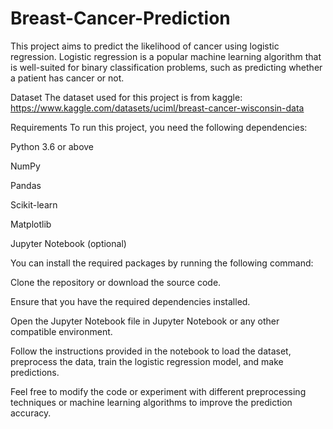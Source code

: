 # Breast-Cancer-Prediction
This project aims to predict the likelihood of cancer using logistic regression. Logistic regression is a popular machine learning algorithm that 
is well-suited for binary classification problems, such as predicting whether a patient has cancer or not.

Dataset
The dataset used for this project is from kaggle:
https://www.kaggle.com/datasets/uciml/breast-cancer-wisconsin-data

Requirements
To run this project, you need the following dependencies:

Python 3.6 or above

NumPy


Pandas


Scikit-learn


Matplotlib


Jupyter Notebook (optional)


You can install the required packages by running the following command:



Clone the repository or download the source code.

Ensure that you have the required dependencies installed.

Open the Jupyter Notebook file in Jupyter Notebook or any other compatible environment.

Follow the instructions provided in the notebook to load the dataset, preprocess the data, train the logistic regression model, and make predictions.

Feel free to modify the code or experiment with different preprocessing techniques or machine learning algorithms to improve the prediction accuracy.
